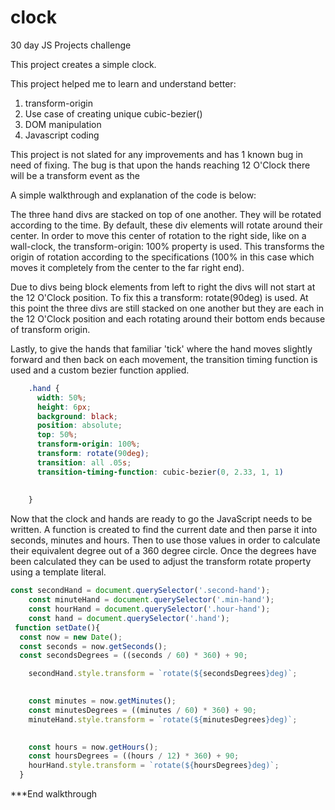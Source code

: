 # clock
30 day JS Projects challenge

This project creates a simple clock.

This project helped me to learn and understand better:
1) transform-origin
2) Use case of creating unique cubic-bezier() 
3) DOM manipulation
4) Javascript coding

This project is not slated for any improvements and has 1 known bug in need of fixing. 
The bug is that upon the hands reaching 12 O'Clock there will be a transform event as the 

A simple walkthrough and explanation of the code is below:

The three hand divs are stacked on top of one another. They will be rotated according to the time. By default, these div elements will rotate around their center. In order to move this center of rotation to the right side, like on a wall-clock, the transform-origin: 100% property is used. This transforms the origin of rotation according to the specifications (100% in this case which moves it completely from the center to the far right end).

Due to divs being block elements from left to right the divs will not start at the 12 O'Clock position. To fix this a transform: rotate(90deg) is used. At this point the three divs are still stacked on one another but they are each in the 12 O'Clock position and each rotating around their bottom ends because of transform origin. 

Lastly, to give the hands that familiar 'tick' where the hand moves slightly forward and then back on each movement, the transition timing function is used and a custom bezier function applied.
```CSS
    .hand {
      width: 50%;
      height: 6px;
      background: black;
      position: absolute;
      top: 50%;
      transform-origin: 100%;
      transform: rotate(90deg);
      transition: all .05s;
      transition-timing-function: cubic-bezier(0, 2.33, 1, 1)
      
      
    }
```

Now that the clock and hands are ready to go the JavaScript needs to be written. A function is created to find the current date and then parse it into seconds, minutes and hours. Then to use those values in order to calculate their equivalent degree out of a 360 degree circle. Once the degrees have been calculated they can be used to adjust the transform rotate property using a template literal.
```JavaScript
const secondHand = document.querySelector('.second-hand'); 
    const minuteHand = document.querySelector('.min-hand');
    const hourHand = document.querySelector('.hour-hand');
    const hand = document.querySelector('.hand');
 function setDate(){
  const now = new Date();
  const seconds = now.getSeconds();
  const secondsDegrees = ((seconds / 60) * 360) + 90;

    secondHand.style.transform = `rotate(${secondsDegrees}deg)`;
    

    const minutes = now.getMinutes();
    const minutesDegrees = ((minutes / 60) * 360) + 90;
    minuteHand.style.transform = `rotate(${minutesDegrees}deg)`;
    

    const hours = now.getHours();
    const hoursDegrees = ((hours / 12) * 360) + 90;
    hourHand.style.transform = `rotate(${hoursDegrees}deg)`;
  }
```

***End walkthrough
